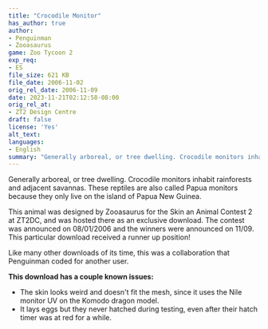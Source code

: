 ```yaml
---
title: "Crocodile Monitor"
has_author: true
author:
- Penguinman
- Zooasaurus
game: Zoo Tycoon 2
exp_req:
- ES
file_size: 621 KB
file_date: 2006-11-02
orig_rel_date: 2006-11-09
date: 2023-11-21T02:12:58-08:00
orig_rel_at: 
- ZT2 Design Centre
draft: false
license: 'Yes'
alt_text: 
languages:
- English
summary: "Generally arboreal, or tree dwelling. Crocodile monitors inhabit rainforests and adjacent savannas."
---
```

Generally arboreal, or tree dwelling. Crocodile monitors inhabit rainforests and adjacent savannas. These reptiles are also called Papua monitors because they only live on the island of Papua New Guinea.

This animal was designed by Zooasaurus for the Skin an Animal Contest 2 at ZT2DC, and was hosted there as an exclusive download. The contest was announced on 08/01/2006 and the winners were announced on 11/09. This particular download received a runner up position!

Like many other downloads of its time, this was a collaboration that Penguinman coded for another user.

**This download has a couple known issues:**
- The skin looks weird and doesn't fit the mesh, since it uses the Nile monitor UV on the Komodo dragon model.
- It lays eggs but they never hatched during testing, even after their hatch timer was at red for a while.